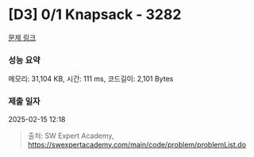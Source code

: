 # [D3] 0/1 Knapsack - 3282 

[문제 링크](https://swexpertacademy.com/main/code/problem/problemDetail.do?contestProbId=AWBJAVpqrzQDFAWr) 

### 성능 요약

메모리: 31,104 KB, 시간: 111 ms, 코드길이: 2,101 Bytes

### 제출 일자

2025-02-15 12:18



> 출처: SW Expert Academy, https://swexpertacademy.com/main/code/problem/problemList.do